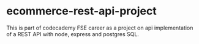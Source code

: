 # ecommerce-rest-api-project
This is part of codecademy FSE career as a project on api implementation of a REST API with node, express and postgres SQL.
